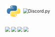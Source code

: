 <div>
  <img align="center" alt="Pytyon" height="45" width="55" src="https://raw.githubusercontent.com/devicons/devicon/master/icons/python/python-original.svg">
  <img align="center" alt="Discord.py" height="45" width="55" src="https://cdn.jsdelivr.net/gh/devicons/devicon/icons/photoshop/photoshop-line.svg">
          
</div>

##

<div>
   <a href="https://discord.com/invite/ADUwnpWXS8" target="_blank"><img src="https://img.shields.io/badge/Discord-7289DA?style=for-the-badge&logo=discord&logoColor=white" target="_blank"></a> 
   <a href="https://www.reddit.com/u/zumoari2023/s/et0feQyuC1" target="_blank"><img src="https://img.shields.io/badge/Reddit-FF4500?style=for-the-badge&logo=reddit&logoColor=white" target="_blank"></a> 
   <a href="https://www.duolingo.com/profile/Zumoari2023?via=share_profile_link" target="_blank"><img src="https://img.shields.io/badge/Duolingo-58CC02?style=for-the-badge&logo=duolingo&logoColor=white" target="_blank"></a>
   <a href="https://pin.it/6Tn9z3A" target="_blank"><img src="https://img.shields.io/badge/Pinterest-BD081C?style=for-the-badge&logo=Pinterest&logoColor=white" target="_blank"></a>
</div>
